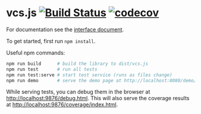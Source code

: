 vcs.js [![Build Status](https://travis-ci.org/UV-CDAT/vcs-js.svg?branch=master)](https://travis-ci.org/UV-CDAT/vcs-js) [![codecov](https://codecov.io/gh/UV-CDAT/vcs-js/branch/master/graph/badge.svg)](https://codecov.io/gh/UV-CDAT/vcs-js)
======

For documentation see the [interface document](https://docs.google.com/a/kitware.com/document/d/1pY-C4o3JRejKyTja-ScLdx4U9pHFxcWzeptT32KOVgY/edit?usp=sharing).

To get started, first run `npm install`.

Useful npm commands:
```bash
npm run build      # build the library to dist/vcs.js
npm run test       # run all tests
npm run test:serve # start test service (runs as files change)
npm run demo       # serve the demo page at http://localhost:8080/demo/
```

While serving tests, you can debug them in the browser at [http://localhost:9876/debug.html](http://localhost:9876/debug.html).
This will also serve the coverage results at [http://localhost:9876/coverage/index.html](http://localhost:9876/coverage/index.html).
